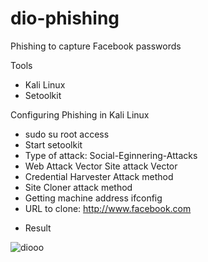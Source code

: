 # dio-phishing
Phishing to capture Facebook passwords

Tools

- Kali Linux
- Setoolkit

Configuring Phishing in Kali Linux

- sudo su root access
- Start setoolkit
- Type of attack: Social-Eginnering-Attacks
- Web Attack Vector Site attack Vector
- Credential Harvester Attack method
- Site Cloner attack method
- Getting machine address ifconfig
- URL to clone: ​​http://www.facebook.com

* Result
 
 
 
 ![diooo](https://user-images.githubusercontent.com/122709342/218286488-8d5058e7-cc4d-4589-bf41-9747d0b2d6f9.jpg)

 
 
